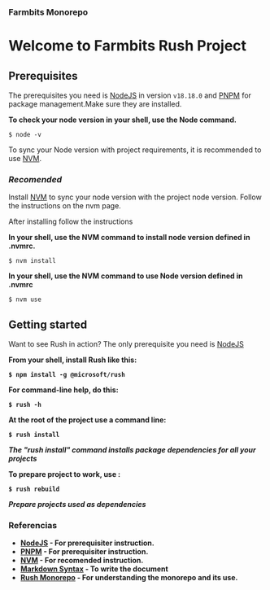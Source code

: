### Farmbits Monorepo
# Welcome to Farmbits Rush Project

## Prerequisites

The prerequisites you need is [NodeJS](https://nodejs.org/en/download/) in version ```v18.18.0``` and [PNPM](https://pnpm.io/pt/) for package management.Make sure they are installed.

<b>To check your node version in your shell, use the Node command.</b>
```
$ node -v
```

To sync your Node version with project requirements, it is recommended to use [NVM](https://github.com/nvm-sh).


### *Recomended*

Install [NVM](https://github.com/nvm-sh) to sync your node version with the project node version. Follow the instructions on the nvm page.

After installing follow the instructions

<b>In your shell, use the NVM command to install node version defined in .nvmrc.</b>
```
$ nvm install   
``` 

<b>In your shell, use the NVM command to use Node version defined in .nvmrc</b>
```
$ nvm use 
``` 
 

## Getting started

Want to see Rush in action? The only prerequisite you need is [NodeJS](https://nodejs.org/en/download/)

<b>From your shell, install Rush like this:<b>

```
$ npm install -g @microsoft/rush
```

For command-line help, do this:
```
$ rush -h
```

At the root of the project use a command line:  

```
$ rush install
```
*The "rush install" command installs package dependencies for all your
projects*

To prepare project to work, use :
```
$ rush rebuild
```

*Prepare projects used as dependencies*

### Referencias

- [NodeJS](https://nodejs.org/en/download/) - For prerequisiter instruction.<br> 
- [PNPM](https://pnpm.io/pt/) - For prerequisiter instruction.<br>
- [NVM](https://github.com/nvm-sh) - For recomended instruction. <br>
- [Markdown Syntax](https://www.markdownguide.org/basic-syntax/) - To write the document <br> 
- [Rush Monorepo](https://rushjs.io/pages/intro/get_started/) - For understanding the monorepo and its use.